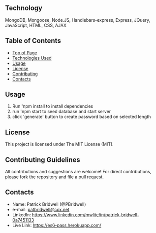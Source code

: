 ## Technology
MongoDB, Mongoose, Node.JS, Handlebars-express, Express, JQuery, JavaScript, HTML, CSS, AJAX

## Table of Contents
* [Top of Page](#description)
* [Technologies Used](#technologies)
* [Usage](#usage)
* [License](#license)
* [Contributing](#contributing)
* [Contacts](#contacts)

## Usage 
1. Run 'npm install to install dependencies
2. run 'npm start to seed database and start server
3. click 'generate' button to create password based on selected length


## License
This project is licensed under The MIT License (MIT).

## Contributing Guidelines
All contributions and suggestions are welcome! For direct contributions, please fork the repository and file a pull request.

## Contacts



* Name: Patrick Bridwell (@PBridwell)
* e-mail: patbridwell@cox.net
* LinkedIn: https://www.linkedin.com/mwlite/in/patrick-bridwell-0a7451133
* Live Link: https://es6-pass.herokuapp.com/
